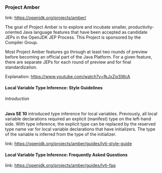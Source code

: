### Project Amber

link: https://openjdk.org/projects/amber/

The goal of Project Amber is to explore and incubate smaller, productivity-oriented Java language features
that have been accepted as candidate JEPs in the OpenJDK JEP Process.
This Project is sponsored by the Compiler Group.

Most Project Amber features go through at least two rounds of preview before becoming an official part
of the Java Platform.
For a given feature, there are separate JEPs for each round of preview and for final standardization.

Explanation: https://www.youtube.com/watch?v=fkJxZixSWcA

#### Local Variable Type Inference: Style Guidelines

###### Introduction

**Java SE 10** introduced type inference for local variables.
Previously, all local variable declarations required an explicit (manifest) type on the left-hand side.
With type inference, the explicit type can be replaced by the reserved type name var for local variable declarations
that have initializers.
The type of the variable is inferred from the type of the initializer.

link: https://openjdk.org/projects/amber/guides/lvti-style-guide

#### Local Variable Type Inference: Frequently Asked Questions

link: https://openjdk.org/projects/amber/guides/lvti-faq